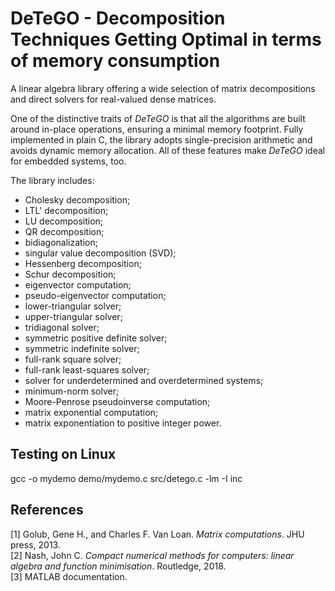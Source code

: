 # DeTeGO - Decomposition Techniques Getting Optimal in terms of memory consumption
A linear algebra library offering a wide selection of matrix decompositions and direct solvers for real-valued dense matrices.

One of the distinctive traits of *DeTeGO* is that all the algorithms are built around in-place operations, ensuring a minimal memory footprint. Fully implemented in plain C, the library adopts single-precision arithmetic and avoids dynamic memory allocation. All of these features make *DeTeGO* ideal for embedded systems, too.

The library includes:
* Cholesky decomposition;
* LTL' decomposition;
* LU decomposition;
* QR decomposition;
* bidiagonalization;
* singular value decomposition (SVD);
* Hessenberg decomposition;
* Schur decomposition;
* eigenvector computation;
* pseudo-eigenvector computation;
* lower-triangular solver;
* upper-triangular solver;
* tridiagonal solver;
* symmetric positive definite solver;
* symmetric indefinite solver;
* full-rank square solver;
* full-rank least-squares solver;
* solver for underdetermined and overdetermined systems;  
* minimum-norm solver;
* Moore-Penrose pseudoinverse computation;
* matrix exponential computation;
* matrix exponentiation to positive integer power.

## Testing on Linux
gcc -o mydemo demo/mydemo.c src/detego.c -lm -I inc

## References
[1] Golub, Gene H., and Charles F. Van Loan. *Matrix computations*. JHU press, 2013.\
[2] Nash, John C. *Compact numerical methods for computers: linear algebra and function minimisation*. Routledge, 2018.\
[3] MATLAB documentation.

